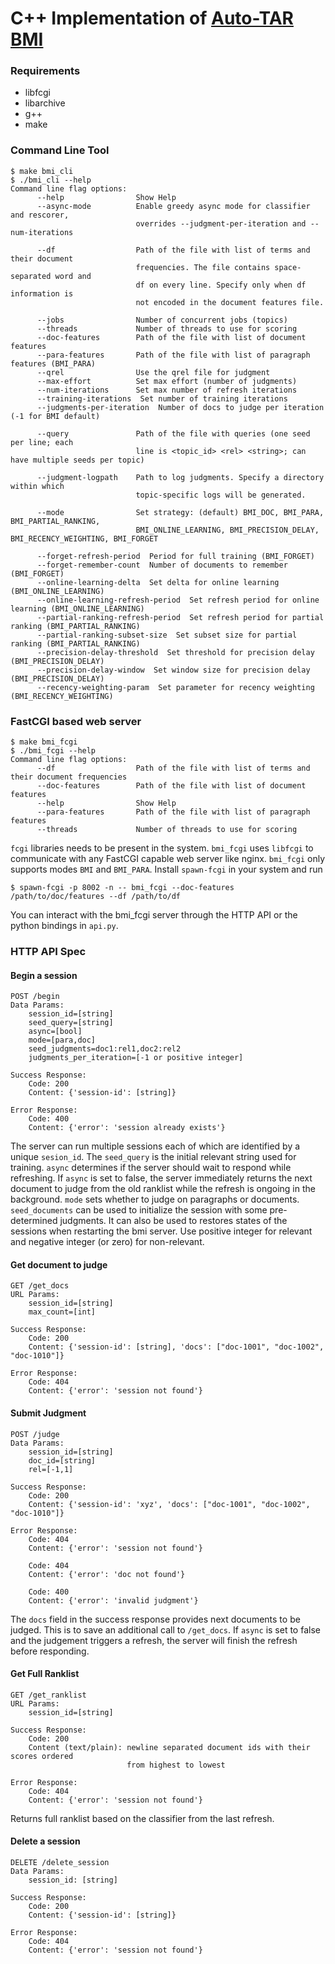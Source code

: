 # C++ Implementation of [Auto-TAR BMI](http://plg.uwaterloo.ca/~gvcormac/total-recall/)

### Requirements

* libfcgi
* libarchive
* g++
* make

### Command Line Tool

```
$ make bmi_cli
$ ./bmi_cli --help
Command line flag options: 
      --help                Show Help
      --async-mode          Enable greedy async mode for classifier and rescorer,
                            overrides --judgment-per-iteration and --num-iterations

      --df                  Path of the file with list of terms and their document
                            frequencies. The file contains space-separated word and
                            df on every line. Specify only when df information is
                            not encoded in the document features file.

      --jobs                Number of concurrent jobs (topics)
      --threads             Number of threads to use for scoring
      --doc-features        Path of the file with list of document features
      --para-features       Path of the file with list of paragraph features (BMI_PARA)
      --qrel                Use the qrel file for judgment
      --max-effort          Set max effort (number of judgments)
      --num-iterations      Set max number of refresh iterations
      --training-iterations  Set number of training iterations
      --judgments-per-iteration  Number of docs to judge per iteration (-1 for BMI default)

      --query               Path of the file with queries (one seed per line; each
                            line is <topic_id> <rel> <string>; can have multiple seeds per topic)

      --judgment-logpath    Path to log judgments. Specify a directory within which
                            topic-specific logs will be generated.

      --mode                Set strategy: (default) BMI_DOC, BMI_PARA, BMI_PARTIAL_RANKING,
                            BMI_ONLINE_LEARNING, BMI_PRECISION_DELAY, BMI_RECENCY_WEIGHTING, BMI_FORGET

      --forget-refresh-period  Period for full training (BMI_FORGET)
      --forget-remember-count  Number of documents to remember (BMI_FORGET)
      --online-learning-delta  Set delta for online learning (BMI_ONLINE_LEARNING)
      --online-learning-refresh-period  Set refresh period for online learning (BMI_ONLINE_LEARNING)
      --partial-ranking-refresh-period  Set refresh period for partial ranking (BMI_PARTIAL_RANKING)
      --partial-ranking-subset-size  Set subset size for partial ranking (BMI_PARTIAL_RANKING)
      --precision-delay-threshold  Set threshold for precision delay (BMI_PRECISION_DELAY)
      --precision-delay-window  Set window size for precision delay (BMI_PRECISION_DELAY)
      --recency-weighting-param  Set parameter for recency weighting (BMI_RECENCY_WEIGHTING)
```

### FastCGI based web server
```
$ make bmi_fcgi
$ ./bmi_fcgi --help
Command line flag options: 
      --df                  Path of the file with list of terms and their document frequencies
      --doc-features        Path of the file with list of document features
      --help                Show Help
      --para-features       Path of the file with list of paragraph features
      --threads             Number of threads to use for scoring
```

`fcgi` libraries needs to be present in the system. `bmi_fcgi` uses `libfcgi` to communicate
with any FastCGI capable web server like nginx. `bmi_fcgi` only supports modes `BMI` and `BMI_PARA`.
Install `spawn-fcgi` in your system and run 

```
$ spawn-fcgi -p 8002 -n -- bmi_fcgi --doc-features /path/to/doc/features --df /path/to/df
```

You can interact with the bmi_fcgi server through the HTTP API or the python bindings in `api.py`.

### HTTP API Spec

#### Begin a session

```
POST /begin
Data Params:
    session_id=[string]
    seed_query=[string]
    async=[bool]
    mode=[para,doc]
    seed_judgments=doc1:rel1,doc2:rel2
    judgments_per_iteration=[-1 or positive integer]
    
Success Response:
    Code: 200
    Content: {'session-id': [string]}

Error Response:
    Code: 400
    Content: {'error': 'session already exists'}
```

The server can run multiple sessions each of which are identified by a unique `sesion_id`.
The `seed_query` is the initial relevant string used for training. `async` determines if
the server should wait to respond while refreshing. If `async` is set to false, the server
immediately returns the next document to judge from the old ranklist while the refresh is
ongoing in the background. `mode` sets whether to judge on paragraphs or documents.
`seed_documents` can be used to initialize the session with some pre-determined judgments.
It can also be used to restores states of the sessions when restarting the bmi server.
Use positive integer for relevant and negative integer (or zero) for non-relevant.

#### Get document to judge

```
GET /get_docs
URL Params:
    session_id=[string]
    max_count=[int]

Success Response:
    Code: 200
    Content: {'session-id': [string], 'docs': ["doc-1001", "doc-1002", "doc-1010"]}

Error Response:
    Code: 404
    Content: {'error': 'session not found'}
```

#### Submit Judgment

```
POST /judge
Data Params:
    session_id=[string]
    doc_id=[string]
    rel=[-1,1]

Success Response:
    Code: 200
    Content: {'session-id': 'xyz', 'docs': ["doc-1001", "doc-1002", "doc-1010"]}

Error Response:
    Code: 404
    Content: {'error': 'session not found'}
    
    Code: 404
    Content: {'error': 'doc not found'}
    
    Code: 400
    Content: {'error': 'invalid judgment'}
```

The `docs` field in the success response provides next documents to be judged.
This is to save an additional call to `/get_docs`. If `async` is set to false and
the judgement triggers a refresh, the server will finish the refresh before responding.

#### Get Full Ranklist

```
GET /get_ranklist
URL Params:
    session_id=[string]

Success Response:
    Code: 200
    Content (text/plain): newline separated document ids with their scores ordered
                          from highest to lowest

Error Response:
    Code: 404
    Content: {'error': 'session not found'}
```

Returns full ranklist based on the classifier from the last refresh.

#### Delete a session

```
DELETE /delete_session
Data Params:
    session_id: [string]

Success Response:
    Code: 200
    Content: {'session-id': [string]}

Error Response:
    Code: 404
    Content: {'error': 'session not found'}
```
